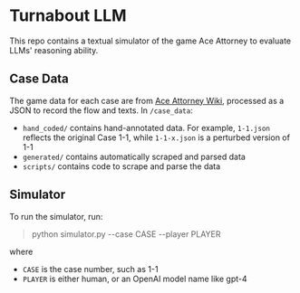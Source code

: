 # Turnabout LLM

This repo contains a textual simulator of the game Ace Attorney to evaluate LLMs' reasoning ability.

## Case Data
The game data for each case are from [Ace Attorney Wiki](https://aceattorney.fandom.com/wiki/Category:Transcripts), processed as a JSON to record the flow and texts. In `/case_data`:
- `hand_coded/` contains hand-annotated data. For example, `1-1.json` reflects the original Case 1-1, while `1-1-x.json` is a perturbed version of 1-1
- `generated/` contains automatically scraped and parsed data
- `scripts/` contains code to scrape and parse the data

## Simulator
To run the simulator, run:
> python simulator.py --case CASE --player PLAYER

where
- `CASE` is the case number, such as 1-1
- `PLAYER` is either human, or an OpenAI model name like gpt-4
